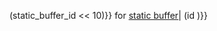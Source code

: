 (static_buffer_id \<\< 10)}} for [static
buffer](IPC#Static_Buffer_Translation "wikilink")\| (id )}}